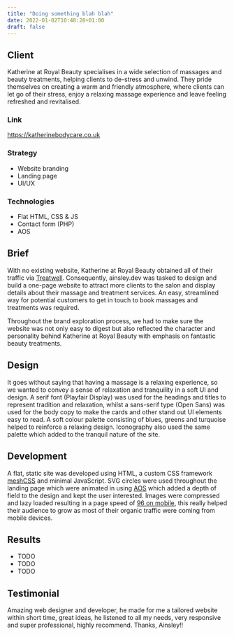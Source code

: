 ```yaml
---
title: "Doing something blah blah"
date: 2022-01-02T10:48:28+01:00
draft: false
---
```


## Client
Katherine at Royal Beauty specialises in a wide selection of massages and beauty treatments, helping clients to
de-stress and unwind. They pride themselves on creating a warm and friendly atmosphere, where clients can let go of
their stress, enjoy a relaxing massage experience and leave feeling refreshed and revitalised.

### Link
https://katherinebodycare.co.uk

### Strategy
- Website branding
- Landing page
- UI/UX

### Technologies
- Flat HTML, CSS & JS
- Contact form (PHP)
- AOS

## Brief
With no existing website, Katherine at Royal Beauty obtained all of their traffic via [Treatwell](https://katherineroyalbeauty.mytreatwell.co.uk/).
Consequently, ainsley.dev was tasked to design and build a one-page website to attract more clients to the salon and
display details about their massage and treatment services. An easy, streamlined way for potential customers to get in
touch to book massages and treatments was required.

Throughout the brand exploration process, we had to make sure the website was not only easy to digest but also reflected
the character and personality behind Katherine at Royal Beauty with emphasis on fantastic beauty treatments.

## Design
It goes without saying that having a massage is a relaxing experience, so we wanted to convey a sense of relaxation and
tranquility in a soft UI and design. A serif font (Playfair Display) was used for the headings and titles to represent
tradition and relaxation, whilst a sans-serif type (Open Sans) was used for the body copy to make the cards and other
stand out UI elements easy to read. A soft colour palette consisting of blues, greens and turquoise helped to reinforce
a relaxing design. Iconography also used the same palette which added to the tranquil nature of the site.

## Development
A flat, static site was developed using HTML, a custom CSS framework [meshCSS](https://meshcss.com) and minimal
JavaScript. SVG circles were used throughout the landing page which were animated in using [AOS](https://michalsnik.github.io/aos/)
which added a depth of field to the design and kept the user interested.
Images were compressed and lazy loaded resulting in a page speed of [96 on mobile](https://pagespeed.web.dev/report?url=https%3A%2F%2Fkatherinebodycare.co.uk%2F),
this really helped their audience to grow as most of their organic traffic were coming from mobile devices.

## Results
- TODO
- TODO
- TODO

## Testimonial
Amazing web designer and developer, he made for me a tailored website within short time, great ideas, he listened to all
my needs, very responsive and super professional, highly recommend. Thanks, Ainsley!!
